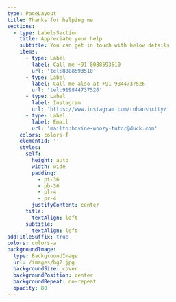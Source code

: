 ```yaml
---
type: PageLayout
title: Thanks for helping me
sections:
  - type: LabelsSection
    title: Appreciate your help
    subtitle: You can get in touch with below details
    items:
      - type: Label
        label: Call me +91 8088593510
        url: 'tel:8088593510'
      - type: Label
        label: Call me also at +91 9844737526
        url: 'tel:919844737526'
      - type: Label
        label: Instagram
        url: 'https://www.instagram.com/rohanshxtty/'
      - type: Label
        label: Email
        url: 'mailto:bovine-woozy-tutor@duck.com'
    colors: colors-f
    elementId: ''
    styles:
      self:
        height: auto
        width: wide
        padding:
          - pt-36
          - pb-36
          - pl-4
          - pr-4
        justifyContent: center
      title:
        textAlign: left
      subtitle:
        textAlign: left
addTitleSuffix: true
colors: colors-a
backgroundImage:
  type: BackgroundImage
  url: /images/bg2.jpg
  backgroundSize: cover
  backgroundPosition: center
  backgroundRepeat: no-repeat
  opacity: 80
---
```

